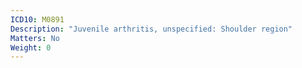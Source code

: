 ```yaml
---
ICD10: M0891
Description: "Juvenile arthritis, unspecified: Shoulder region"
Matters: No
Weight: 0
---
```


